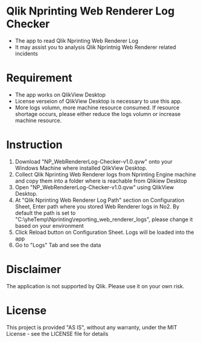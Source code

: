 # Qlik Nprinting Web Renderer Log Checker
- The app to read Qlik Nprinting Web Renderer Log
- It may assist you to analysis Qlik Nprintnig Web Renderer related incidents

# Requirement
- The app works on QlikView Desktop
- License verseion of QlikView Desktop is necessary to use this app.
- More logs volumn, more machine resource consumed. If resource shortage occurs, please either reduce the logs volumn or increase machine resource. 

# Instruction
1. Download "NP_WebRendererLog-Checker-v1.0.qvw" onto your Windows Machine where installed QlikView Desktop.
2. Collect Qlik Nprinting Web Renderer logs from Nprinting Engine machine and copy them into a folder where is reachable from Qlikiew Desktop
3. Open "NP_WebRendererLog-Checker-v1.0.qvw" using QlikView Desktop.
4. At "Qlik Nprinting Web Renderer Log Path" section on Configuration Sheet, Enter path where you stored Web Renderer logs in No2.
  By default the path is set to "C:\yheTemp\Nprinting\reporting_web_renderer_logs\", please change it based on your environment
5. Click Reload button on Configuration Sheet. Logs will be loaded into the app
6. Go to "Logs" Tab and see the data

# Disclaimer
The application is not supported by Qlik. Please use it on your own risk. 

# License
This project is provided "AS IS", without any warranty, under the MIT License - see the LICENSE file for details
